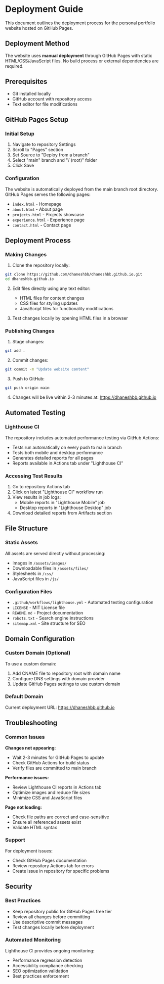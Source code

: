 # Deployment Guide

This document outlines the deployment process for the personal portfolio website hosted on GitHub Pages.

## Deployment Method

The website uses **manual deployment** through GitHub Pages with static HTML/CSS/JavaScript files. No build process or external dependencies are required.

## Prerequisites

- Git installed locally
- GitHub account with repository access
- Text editor for file modifications

## GitHub Pages Setup

### Initial Setup

1. Navigate to repository Settings
2. Scroll to "Pages" section
3. Set Source to "Deploy from a branch"
4. Select "main" branch and "/ (root)" folder
5. Click Save

### Configuration

The website is automatically deployed from the main branch root directory. GitHub Pages serves the following pages:

- `index.html` - Homepage
- `about.html` - About page  
- `projects.html` - Projects showcase
- `experience.html` - Experience page
- `contact.html` - Contact page

## Deployment Process

### Making Changes

1. Clone the repository locally:
```bash
git clone https://github.com/dhaneshbb/dhaneshbb.github.io.git
cd dhaneshbb.github.io
```

2. Edit files directly using any text editor:
   - HTML files for content changes
   - CSS files for styling updates
   - JavaScript files for functionality modifications

3. Test changes locally by opening HTML files in a browser

### Publishing Changes

1. Stage changes:
```bash
git add .
```

2. Commit changes:
```bash
git commit -m "Update website content"
```

3. Push to GitHub:
```bash
git push origin main
```

4. Changes will be live within 2-3 minutes at: https://dhaneshbb.github.io

## Automated Testing

### Lighthouse CI

The repository includes automated performance testing via GitHub Actions:

- Tests run automatically on every push to main branch
- Tests both mobile and desktop performance
- Generates detailed reports for all pages
- Reports available in Actions tab under "Lighthouse CI"

### Accessing Test Results

1. Go to repository Actions tab
2. Click on latest "Lighthouse CI" workflow run
3. View results in job logs:
   - Mobile reports in "Lighthouse Mobile" job
   - Desktop reports in "Lighthouse Desktop" job
4. Download detailed reports from Artifacts section

## File Structure

### Static Assets

All assets are served directly without processing:
- Images in `/assets/images/`
- Downloadable files in `/assets/files/`
- Stylesheets in `/css/`
- JavaScript files in `/js/`

### Configuration Files

- `.github/workflows/lighthouse.yml` - Automated testing configuration
- `LICENSE` - MIT License file
- `README.md` - Project documentation
- `robots.txt` - Search engine instructions
- `sitemap.xml` - Site structure for SEO

## Domain Configuration

### Custom Domain (Optional)

To use a custom domain:

1. Add CNAME file to repository root with domain name
2. Configure DNS settings with domain provider
3. Update GitHub Pages settings to use custom domain

### Default Domain

Current deployment URL: https://dhaneshbb.github.io

## Troubleshooting

### Common Issues

**Changes not appearing:**
- Wait 2-3 minutes for GitHub Pages to update
- Check GitHub Actions for build status
- Verify files are committed to main branch

**Performance issues:**
- Review Lighthouse CI reports in Actions tab
- Optimize images and reduce file sizes
- Minimize CSS and JavaScript files

**Page not loading:**
- Check file paths are correct and case-sensitive
- Ensure all referenced assets exist
- Validate HTML syntax

### Support

For deployment issues:
- Check GitHub Pages documentation
- Review repository Actions tab for errors
- Create issue in repository for specific problems

## Security

### Best Practices

- Keep repository public for GitHub Pages free tier
- Review all changes before committing
- Use descriptive commit messages
- Test changes locally before deployment

### Automated Monitoring

Lighthouse CI provides ongoing monitoring:
- Performance regression detection
- Accessibility compliance checking
- SEO optimization validation
- Best practices enforcement
